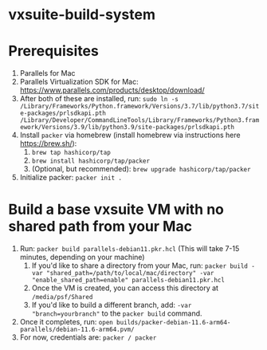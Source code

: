 # vxsuite-build-system

# Prerequisites

1. Parallels for Mac
2. Parallels Virtualization SDK for Mac: https://www.parallels.com/products/desktop/download/
3. After both of these are installed, run: `sudo ln -s /Library/Frameworks/Python.framework/Versions/3.7/lib/python3.7/site-packages/prlsdkapi.pth /Library/Developer/CommandLineTools/Library/Frameworks/Python3.framework/Versions/3.9/lib/python3.9/site-packages/prlsdkapi.pth`
4. Install `packer` via homebrew (install homebrew via instructions here https://brew.sh/):
    1. `brew tap hashicorp/tap`
    2. `brew install hashicorp/tap/packer`
    3. (Optional, but recommended): `brew upgrade hashicorp/tap/packer`
5. Initialize packer: `packer init .`

# Build a base vxsuite VM with no shared path from your Mac

1. Run: `packer build parallels-debian11.pkr.hcl` (This will take 7-15 minutes, depending on your machine)
    1. If you'd like to share a directory from your Mac, run: `packer build -var "shared_path=/path/to/local/mac/directory" -var "enable_shared_path=enable" parallels-debian11.pkr.hcl`
    2. Once the VM is created, you can access this directory at `/media/psf/Shared`
    3. If you'd like to build a different branch, add: `-var "branch=yourbranch"` to the `packer build` command.
2. Once it completes, run: `open builds/packer-debian-11.6-arm64-parallels/debian-11.6-arm64.pvm/`
3. For now, credentials are: `packer / packer`
